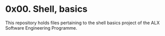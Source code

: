 # 0x00. Shell, basics
This repository holds files pertaining to the shell basics project of the ALX Software Engineering Programme.
